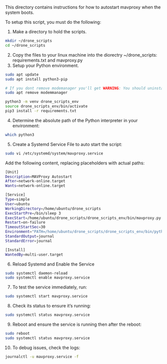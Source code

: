 This directory contains instructions for how to autostart mavproxy when the system boots.

To setup this script, you must do the following:
1. Make a directory to hold the scripts.
```sh
mkdir ~/drone_scripts
cd ~/drone_scripts
```
2. Copy the files to your linux machine into the diorectry ~/drone_scripts: requirements.txt and mavproxy.py
3. Setup your Python environment.
```sh
sudo apt update
sudo apt install python3-pip

# If you dont remove modemanager you'll get WARNING: You should uninstall ModemManager as it conflicts with APM and Pixhawk
sudo apt remove modemmanager

python3 -m venv drone_scripts_env
source drone_scripts_env/bin/activate
pip3 install -r requirements.txt
```
4. Determine the absolute path of the Python interpreter in your environment: 
```sh
which python3
```
5. Create a Systemd Service File to auto start the script:
```sh
sudo vi /etc/systemd/system/mavproxy.service
```

Add the following content, replacing placeholders with actual paths:
```sh
[Unit]
Description=MAVProxy Autostart
After=network-online.target
Wants=network-online.target

[Service]
Type=simple
User=ubuntu
WorkingDirectory=/home/ubuntu/drone_scripts
ExecStartPre=/bin/sleep 3
ExecStart=/home/ubuntu/drone_scripts/drone_scripts_env/bin/mavproxy.py --master=/dev/ttyAMA0 --baudrate 921600 --out=udp:127.0.0.1:14550 --cmd="set flushlogs True" --state-basedir="/home/ubuntu/drone_scripts" --logfile=mav.tlog --console --daemon
Restart=on-failure
TimeoutStartSec=30
Environment="PATH=/home/ubuntu/drone_scripts/drone_scripts_env/bin/python3:/usr/bin:/bin"
StandardOutput=journal
StandardError=journal

[Install]
WantedBy=multi-user.target
```

6. Reload Systemd and Enable the Service
```sh
sudo systemctl daemon-reload
sudo systemctl enable mavproxy.service
```

7. To test the service immediately, run:
```sh
sudo systemctl start mavproxy.service
```

8. Check its status to ensure it’s running:
```sh
sudo systemctl status mavproxy.service
```

9. Reboot and ensure the service is running then after the reboot:
```sh
sudo reboot
sudo systemctl status mavproxy.service
```

10. To debug issues, check the logs:
```sh
journalctl -u mavproxy.service -f
```